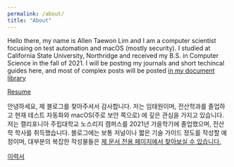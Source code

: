 ```yaml
---
permalink: /about/
title: "About"
---
```


Hello there, my name is Allen Taewon Lim and I am a computer scientist focusing on test automation and macOS (mostly security). I studied at California State University, Northridge and received my B.S. in Computer Science in the fall of 2021.
I will be posting my journals and short techincal guides here, and most of complex posts will be posted [in my document library](https://docs.atlkr.com)

[Resume](https://www.atlkr.com/Resume_English.pdf)

안녕하세요, 제 블로그를 찾아주셔서 감사합니다. 저는 임태원이며, 전산학과를 졸업하고 현재 테스트 자동화와 macOS(주로 보안 쪽으로) 에 깊은 관심을 가지고 있습니다.
저는 캘리포니아 주립대학교 노스리지 캠퍼스를 2021년 가을학기에 졸업했으며, 전산학 학사를 취득했습니다.
블로그에는 보통 저널이나 짧은 기술 가이드 정도를 작성할 예정이며, 대부분의 복잡한 작성물들은 [제 문서 전용 페이지에서 찾아보실 수 있습니다.](https://docs.atlkr.com)

[이력서](https://www.atlkr.com/Resume_Korean.pdf)